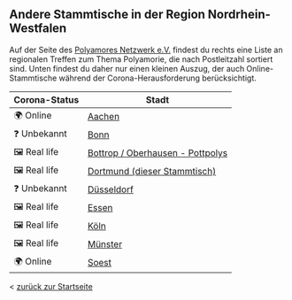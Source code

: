 ## Andere Stammtische in der Region Nordrhein-Westfalen
Auf der Seite des [Polyamores Netzwerk e.V.](https://www.polyamory.de/regionale-treffen-de) findest du rechts eine Liste an regionalen Treffen zum Thema Polyamorie, die nach Postleitzahl sortiert sind. Unten findest du daher nur einen kleinen Auszug, der auch Online-Stammtische während der Corona-Herausforderung berücksichtigt.

| Corona-Status | Stadt        |
| ------------- | -------------|
| 🌍 Online     | [Aachen](https://polyamorie-aachen.de/) |
| ❓ Unbekannt  | [Bonn](https://www.polyamory.de/polyamorie-stammtisch-bonn-bonner-polygespraechskreis) |
| 🖼️ Real life  | [Bottrop / Oberhausen - Pottpolys](http://pottpolys.de/termine/) |
| 🖼️ Real life  | [Dortmund (dieser Stammtisch)](https://polyamorie-dortmund.de/) |
| ❓ Unbekannt  | [Düsseldorf](https://polytreff.wordpress.com/termine/) |
| 🖼️ Real life  | [Essen](https://www.facebook.com/groups/980135342024444/) |
| 🖼️ Real life  | [Köln](https://www.poly-koeln.de/polyamorie-termine/) |
| 🖼️ Real life  | [Münster](https://www.polyamorie-muenster.de/)
| 🌍 Online     | [Soest](https://www.polyamory.de/papageienstammtisch-soest) |

< [zurück zur Startseite](/)
